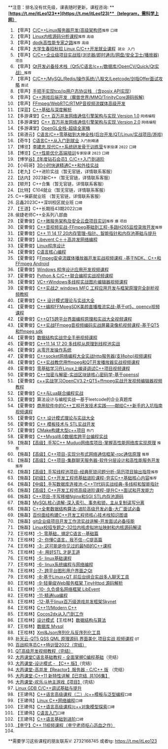 **注意：排名没有优先级，课表随时更新，课程咨询: **[**https://t.me/itLeo123**](https://t.me/itLeo123)**（telegram，需科学上网）**



1. 【零声】[C/C++Linux服务器开发/⾼级架构师](https://ke.qq.com/course/420945)`推荐` `口碑` 
2. 【零声】[Linux内核源码分析课程](https://ke.qq.com/course/3294666)`推荐` `高级`
3. 【零声】[dpdk高性能专家之路](https://ke.qq.com/course/3941319)`推荐` `高级` 
4. 【零声】[大学生春招秋招 Linux C/C++开发就业课程](https://ke.qq.com/course/443231)` 就业 入门`
5. 【零声】[C/C++企业级项目实战班(浏览器/即时通讯/网盘/安全卫士/播放器)](https://ke.qq.com/course/3025736#term_id=103141642)  `项目`
6. 【零声】[Qt开发必备技术栈（Qt5/C语言/c++/数据库/OpenCV/Quick/Qt实战）](https://ke.qq.com/course/5820590#term_id=106031247)`推荐` 
7. 【零声】[C/C++/MySQL/Redis/操作系统/八股文/Leetcode/剑指Offer面试攻略](https://ke.qq.com/course/5478818#term_id=105664682) `面试`
8. 【零声】[手把手实现tcp/ip用户态协议栈 （含posix API实现](https://ke.qq.com/course/6032210#term_id=106261530)）
9. 【零声】[C++游戏后端开发（魔兽世界/MMO/TrinityCore源码拆解)](https://it.0voice.com/p/t_pc/goods_pc_detail/goods_detail/course_2UW5u5kvVOqV8eIl3AZUImeuLds)
10. 【零声】[FFmpeg/WebRTC/RTMP⾳视频流媒体⾼级开发](https://ke.qq.com/course/468797)
11. 【深蓝】[C++基础与深度解析](https://www.shenlanxueyuan.com/course/578?source=1)
12. 【多游课堂】[C++ 百万并发⽹络通信引擎架构与实现 Version 1.0](https://ke.qq.com/course/331549#term_id=100393519) `网络编程` 
13. 【多游课堂】[C++ 百万并发⽹络通信引擎架构与实现 Version 2.0](https://ke.qq.com/course/3098198#term_id=103219603) `网络编程` 
14. 【多游课堂】[OpenGL全栈-超级全家桶](https://edu.51cto.com/topic/1351.html) 
15. 【易道云】[C语言/C++零基础到大神全栈(后台开发/QT/Linux/实战项目/游戏)](https://ke.qq.com/course/450953#term_id=103588434)
16. 【奇牛】[C语言C++从入门到就业](https://ke.qq.com/course/1709083#term_id=103296432) `入门到精通`
17. 【博览】[李建忠.现代C++系统研发骨干训练营](http://boolan.com/workshop/10026)`专家授课` `2022` `口碑`
18. 【博览】[C++性能优化高端培训](http://boolan.com/workshop/10022)`专家授课` `2023` `口碑`
19. 【博学[⾕】【年度钻⽯会员】C/C++入门到进阶](https://www.boxuegu.com/course/outline-1335.html)
20. 【⼩码哥】[30⼩时快速精通C++和外挂实战](https://ke.qq.com/course/336509)
21. 【老九】C++进阶实战（暂无官链，详情联系客服）
22. 【达内】2023新C++（暂无官链，详情联系客服）
23. 【顿开】C++合集（暂无官链，详情联系客服）
24. 【比特】C104就业（暂无官链，详情联系客服）
25. C++保薪就业班 （暂无官链，详情联系客服）
26. 吕鑫2023C++深圳校区就业班 `口碑`
27. 【王道】C++长期班43期2022`口碑` 
28. 侯捷老师C++全系列八部曲
29. 【夏曹俊】[C++微服务架构及安全云盘项⽬实训](https://edu.51cto.com/course/23308.html)`推荐` `爆` `项目`
30. 【夏曹俊】[C++⾳视频实战-FFmpeg基础到⼯程-多路H265监控录放开发](https://edu.51cto.com/course/24960.html)`推荐`
31. 【夏曹俊】[C++ 11 14 17 20内存管理-指针、智能指针和内存池基础与提升](https://edu.51cto.com/course/28411.html)
32. 【夏曹俊】[Libevent C＋＋高并发网络编程](https://edu.51cto.com/course/17731.html)
33. 【夏曹俊】[Linux程序设计](https://edu.51cto.com/course/18055.html)
34. 【夏曹俊】[C语言核心编程](https://edu.51cto.com/course/14985.html)
35. 【夏曹俊】F[Fmpeg安卓流媒体播放器开发实战视频课程 -基于NDK、C++和 FFmpeg Android](https://edu.51cto.com/course/12822.html)
36. 【夏曹俊】[Windows 程序设计应用开发视频课程](https://edu.51cto.com/course/12840.html)
37. 【夏曹俊】[Python & C/C++联合编程实战视频课程](https://edu.51cto.com/course/15278.html)
38. 【夏曹俊】[VC++Windows多线程实战图片编辑器视频课程](https://edu.51cto.com/course/8175.html)
39. 【夏曹俊】[C++实战之 windows MFC 工程应用开发与框架原理完全剖析视频教程](https://edu.51cto.com/course/13746.html)
40. 【夏曹俊】[C++ 设计模式理论与实战大全](https://edu.51cto.com/course/13912.html)
41. 【夏曹俊】[C++编程FFMpegSDK美颜直播推流实战-基于qt5，opencv视频课程](https://edu.51cto.com/course/10840.html)
42. 【夏曹俊】[C++QT5跨平台界面编程原理和实战大全视频课程](https://edu.51cto.com/course/11507.html)
43. 【夏曹俊】[C++实战FFmpeg音视频编码实战屏幕录像机视频课程-基于QT5和ffmpeg sdk](https://edu.51cto.com/course/10359.html)
44. 【夏曹俊】[数据结构实战完全手册视频课程](https://edu.51cto.com/course/14944.html)
45. 【夏曹俊】[C++11 14 17 20 多线程从原理到线程池实战](https://edu.51cto.com/course/26869.html)
46. 【夏曹俊】[从零开发操作系统](https://edu.51cto.com/course/23737.html)
47. 【夏曹俊】[C++socket网络编程大全实战http服务器(支持php)视频课程](https://edu.51cto.com/course/8486.html)
48. 【夏曹俊】[C++实战教您用ffmpeg和QT开发播放器实战视频课程](https://edu.51cto.com/course/8059.html)
49. 【夏曹俊】[零基础学习在Linux上编译调试C++项目视频课程](https://edu.51cto.com/course/8237.html)
50. 【夏曹俊】[C++加密与解密-实战区块链核心密码学-基于openssl](https://edu.51cto.com/course/23805.html)
51. 【夏曹俊】[c++实战学习OpenCV3.2+QT5+ffmpeg实战开发视频编辑器视频教程](https://edu.51cto.com/course/8934.html)
52. 【夏曹俊】[C++与Lua联合编程实战](https://edu.51cto.com/course/7559.html)
53. 【夏曹俊】算法设计与编程实战—基于leetcode的企业真题库
54. 【夏曹俊】[商用软件中的C++工程开发技术实践——献给C++新手的入坑指南视频课程](https://edu.51cto.com/course/15559.html)
55. 【夏曹俊】[C++ 设计模式理论与实战大全](https://edu.51cto.com/course/13912.html)
56. 【夏曹俊】[C++ 模板技术与 STL实战开发](https://edu.51cto.com/course/13911.html)
57. 【夏曹俊】[CMake构建大型c++项目](https://edu.51cto.com/course/31970.html) `热门`
58. 【夏曹俊】[C++Mysql8.0数据库跨平台编程实战](https://edu.51cto.com/course/16608.html)
59. 【施磊】[【高级】手写C++ Muduo网络库项目-掌握高性能网络库实现原理](https://ke.qq.com/course/2738928) `推荐` 
60. 【施磊】[【高级】C++项目-实现分布式网络通信框架-rpc通信原理](https://ke.qq.com/course/2261773) `推荐` 
61. 【施磊】[【高级】C++项目-集群聊天服务器-软件分层设计和高性能服务开发](https://ke.qq.com/course/1242723) `推荐`
62. 【施磊】[【高级】手写线程池项目-经典死锁问题分析-简历项目输出指导](https://ke.qq.com/course/4158045)`推荐` 
63. 【施磊】[【初级】C++开发工程师基础进阶课程-夯实C++基础核心内容](https://ke.qq.com/course/464039)`推荐` 
64. 【施磊】[【中级】手写数据库连接池-C++11代码实战经典-多线程和智能指针](https://ke.qq.com/course/443728)
65. 【施磊】[【高级】C++开发工程师高级进阶课程-提升C++面试和开发能力](https://ke.qq.com/course/422098)
66. 【施磊】[C++项目-手写移植Nginx和SGI STL内存池源码](https://ke.qq.com/course/433198)
67. 【施磊】[MySQL核心讲解-深入索引、事务和锁，主从复制读写分离](https://ke.qq.com/course/3454918)
68. 【施磊】[C++全套数据结构算法-进阶高级开发必备-大厂面试必备](https://ke.qq.com/course/485406)
69. 【施磊】[百份面经构建C++开发工程师核心技术栈知识图谱](https://ke.qq.com/course/3030334#term_id=103626431)
70. 【施磊】[git企业级项目开发工作流实战讲解-开发面试必备技能](https://ke.qq.com/course/424491#term_id=103549816)
71. 【施磊】[Linux校招专题之-32位内核虚拟地址映射和内核源码解读](https://ke.qq.com/course/5541413/13718095484194341?quicklink=1#term_id=105732413)
72. 【王桂林】[-1- 零基础，搞定C语言--基础篇](http://edu.nzhsoft.cn/index/mulitcourse/detail.html?cid=2)
73. 【王桂林】[-2- 你懂C语言，我不信--C提高篇](http://edu.nzhsoft.cn/index/mulitcourse/detail.html?cid=1)
74. 【王桂林】[-3- 这可能是你见过的最NB的C++课程](http://edu.nzhsoft.cn/index/mulitcourse/detail.html?cid=5)
75. 【王桂林】[-4- 用好STL 才是王道](http://edu.nzhsoft.cn/index/mulitcourse/detail.html?cid=3)
76. 【王桂林】[-5- linux基础课程](http://edu.nzhsoft.cn/index/mulitcourse/detail.html?cid=6)
77. 【王桂林】[-6- linux系统编程与网络编程](http://edu.nzhsoft.cn/index/mulitcourse/detail.html?cid=7)
78. 【王桂林】[-7- 跨平台图形用户界面之Qt](http://edu.nzhsoft.cn/index/mulitcourse/detail.html?cid=8)
79. 【王桂林】[-8-基于Linux+QT 前后台组合实战多人聊天工具](http://edu.nzhsoft.cn/index/mulitcourse/detail.html?cid=13)
80. 【王桂林】[-9-轻量级Web服务框架 TinyHttpd 源码解析](http://edu.nzhsoft.cn/index/mulitcourse/detail.html?cid=12)
81. 【王桂林】[-10- 久负盛名网络框架 LibEvent](http://edu.nzhsoft.cn/index/mulitcourse/detail.html?cid=11)
82. 【王桂林】[-11-精通lua编程](http://edu.nzhsoft.cn/index/mulitcourse/detail.html?cid=16)
83. 【王桂林】[-12-基于linux百万级游戏并发框架Skynet](http://edu.nzhsoft.cn/index/mulitcourse/detail.html?cid=15)
84. 【王桂林】[C++11/Modern C++](http://edu.nzhsoft.cn/index/mulitcourse/detail.html?cid=28)
85. 【王桂林】[Cocos2dx从入门到工作](http://edu.nzhsoft.cn/index/mulitcourse/detail.html?cid=27)
86. 【王桂林】[设计模式](http://edu.nzhsoft.cn/index/mulitcourse/detail.html?cid=26)【王桂林】[数据结构与算法](http://edu.nzhsoft.cn/index/mulitcourse/detail.html?cid=24)
87. 【王桂林】[数据库 Mysql](http://edu.nzhsoft.cn/index/mulitcourse/detail.html?cid=21)
88. 【王桂林】[Xml&Json序列化与反序列化工具](http://edu.nzhsoft.cn/index/mulitcourse/detail.html?cid=23)
89. [补天云-QT5 QSS QML 原理源码 界面美化 项目实战 视频课程](https://ke.qq.com/course/package/38904#) `QT`
90. [百战程序员C++特训营2022（完结）](https://www.itbaizhan.com/stages/id/39)
91. [QT高级开发视频教程（完结）](https://edu.51cto.com/course/31487.html)
92. [大丙课堂C语言基础教程 - 全面掌握C编程基础](https://edu.subingwen.cn/p/t_pc/goods_pc_detail/goods_detail/p_64db7c18e4b03e4b54e641d7?product_id=p_64db7c18e4b03e4b54e641d7)（完结）
93. [大丙课堂-设计模式 - 【C++ 版】](https://edu.subingwen.cn/p/t_pc/goods_pc_detail/goods_detail/p_63c02253e4b07b05582e3121?product_id=p_63c02253e4b07b05582e3121)（完结）
94. [大丙课堂-高并发【Reactor】服务器 - C/C++ 版](https://edu.subingwen.cn/p/t_pc/goods_pc_detail/goods_detail/p_62fe5f67e4b00a4f3735ae62?product_id=p_62fe5f67e4b00a4f3735ae62) （完结）
95. [大丙课堂-C++11 新特性详解【已完结, 共106集】](https://edu.subingwen.cn/p/t_pc/goods_pc_detail/goods_detail/p_61a8e0a5e4b00db3cebeae49?product_id=p_61a8e0a5e4b00db3cebeae49)
96. [大丙课堂-欢乐斗地主游戏【项目】](https://edu.subingwen.cn/p/t_pc/goods_pc_detail/goods_detail/p_619f2ad6e4b09240f0e3f719?product_id=p_619f2ad6e4b09240f0e3f719)（完结）
97. [Linux GDB C/C++调试基础与提升](https://edu.51cto.com/course/27750.html)
98. 【王建伟】[C++语言高级课程（二）/c++模板与泛型编程](https://edu.51cto.com/course/24885.html)`口碑`
99. 【王建伟】[Linux C++网络编程](https://edu.51cto.com/course/16432.html)`口碑`
100. 【王建伟】[C++语言高级课程/c++对象模型探索](https://edu.51cto.com/course/15342.html)`口碑`
101. 【王建伟】[C语言入门](https://edu.51cto.com/course/15290.html)`口碑`
102. 【王建伟】[C++语言基础到进阶](https://edu.51cto.com/course/15271.html)`口碑`
103. [【李宁】C++ 11视频课程（李宁老师呕心沥血之作）](https://edu.51cto.com/course/1384.html)
104. 
**需要学习这些课程的朋友联系V: 2732168745  或者tg: https://t.me/itLeo123
